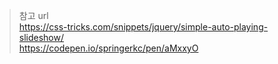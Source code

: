 > 참고 url <br> https://css-tricks.com/snippets/jquery/simple-auto-playing-slideshow/ <br> https://codepen.io/springerkc/pen/aMxxyO
